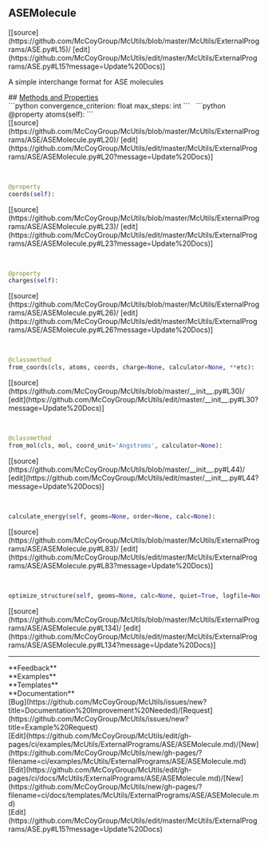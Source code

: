 ## <a id="McUtils.McUtils.ExternalPrograms.ASE.ASEMolecule">ASEMolecule</a> 

<div class="docs-source-link" markdown="1">
[[source](https://github.com/McCoyGroup/McUtils/blob/master/McUtils/ExternalPrograms/ASE.py#L15)/
[edit](https://github.com/McCoyGroup/McUtils/edit/master/McUtils/ExternalPrograms/ASE.py#L15?message=Update%20Docs)]
</div>

A simple interchange format for ASE molecules







<div class="collapsible-section">
 <div class="collapsible-section collapsible-section-header" markdown="1">
## <a class="collapse-link" data-toggle="collapse" href="#methods" markdown="1"> Methods and Properties</a> <a class="float-right" data-toggle="collapse" href="#methods"><i class="fa fa-chevron-down"></i></a>
 </div>
 <div class="collapsible-section collapsible-section-body collapse show" id="methods" markdown="1">
 ```python
convergence_criterion: float
max_steps: int
```
<a id="McUtils.McUtils.ExternalPrograms.ASE.ASEMolecule.atoms" class="docs-object-method">&nbsp;</a> 
```python
@property
atoms(self): 
```
<div class="docs-source-link" markdown="1">
[[source](https://github.com/McCoyGroup/McUtils/blob/master/McUtils/ExternalPrograms/ASE/ASEMolecule.py#L20)/
[edit](https://github.com/McCoyGroup/McUtils/edit/master/McUtils/ExternalPrograms/ASE/ASEMolecule.py#L20?message=Update%20Docs)]
</div>


<a id="McUtils.McUtils.ExternalPrograms.ASE.ASEMolecule.coords" class="docs-object-method">&nbsp;</a> 
```python
@property
coords(self): 
```
<div class="docs-source-link" markdown="1">
[[source](https://github.com/McCoyGroup/McUtils/blob/master/McUtils/ExternalPrograms/ASE/ASEMolecule.py#L23)/
[edit](https://github.com/McCoyGroup/McUtils/edit/master/McUtils/ExternalPrograms/ASE/ASEMolecule.py#L23?message=Update%20Docs)]
</div>


<a id="McUtils.McUtils.ExternalPrograms.ASE.ASEMolecule.charges" class="docs-object-method">&nbsp;</a> 
```python
@property
charges(self): 
```
<div class="docs-source-link" markdown="1">
[[source](https://github.com/McCoyGroup/McUtils/blob/master/McUtils/ExternalPrograms/ASE/ASEMolecule.py#L26)/
[edit](https://github.com/McCoyGroup/McUtils/edit/master/McUtils/ExternalPrograms/ASE/ASEMolecule.py#L26?message=Update%20Docs)]
</div>


<a id="McUtils.McUtils.ExternalPrograms.ASE.ASEMolecule.from_coords" class="docs-object-method">&nbsp;</a> 
```python
@classmethod
from_coords(cls, atoms, coords, charge=None, calculator=None, **etc): 
```
<div class="docs-source-link" markdown="1">
[[source](https://github.com/McCoyGroup/McUtils/blob/master/__init__.py#L30)/
[edit](https://github.com/McCoyGroup/McUtils/edit/master/__init__.py#L30?message=Update%20Docs)]
</div>


<a id="McUtils.McUtils.ExternalPrograms.ASE.ASEMolecule.from_mol" class="docs-object-method">&nbsp;</a> 
```python
@classmethod
from_mol(cls, mol, coord_unit='Angstroms', calculator=None): 
```
<div class="docs-source-link" markdown="1">
[[source](https://github.com/McCoyGroup/McUtils/blob/master/__init__.py#L44)/
[edit](https://github.com/McCoyGroup/McUtils/edit/master/__init__.py#L44?message=Update%20Docs)]
</div>


<a id="McUtils.McUtils.ExternalPrograms.ASE.ASEMolecule.calculate_energy" class="docs-object-method">&nbsp;</a> 
```python
calculate_energy(self, geoms=None, order=None, calc=None): 
```
<div class="docs-source-link" markdown="1">
[[source](https://github.com/McCoyGroup/McUtils/blob/master/McUtils/ExternalPrograms/ASE/ASEMolecule.py#L83)/
[edit](https://github.com/McCoyGroup/McUtils/edit/master/McUtils/ExternalPrograms/ASE/ASEMolecule.py#L83?message=Update%20Docs)]
</div>


<a id="McUtils.McUtils.ExternalPrograms.ASE.ASEMolecule.optimize_structure" class="docs-object-method">&nbsp;</a> 
```python
optimize_structure(self, geoms=None, calc=None, quiet=True, logfile=None, fmax=None, steps=None, **opts): 
```
<div class="docs-source-link" markdown="1">
[[source](https://github.com/McCoyGroup/McUtils/blob/master/McUtils/ExternalPrograms/ASE/ASEMolecule.py#L134)/
[edit](https://github.com/McCoyGroup/McUtils/edit/master/McUtils/ExternalPrograms/ASE/ASEMolecule.py#L134?message=Update%20Docs)]
</div>
 </div>
</div>












---


<div markdown="1" class="text-secondary">
<div class="container">
  <div class="row">
   <div class="col" markdown="1">
**Feedback**   
</div>
   <div class="col" markdown="1">
**Examples**   
</div>
   <div class="col" markdown="1">
**Templates**   
</div>
   <div class="col" markdown="1">
**Documentation**   
</div>
   <div class="col" markdown="1">
   
</div>
   <div class="col" markdown="1">
   
</div>
   <div class="col" markdown="1">
   
</div>
</div>
  <div class="row">
   <div class="col" markdown="1">
[Bug](https://github.com/McCoyGroup/McUtils/issues/new?title=Documentation%20Improvement%20Needed)/[Request](https://github.com/McCoyGroup/McUtils/issues/new?title=Example%20Request)   
</div>
   <div class="col" markdown="1">
[Edit](https://github.com/McCoyGroup/McUtils/edit/gh-pages/ci/examples/McUtils/ExternalPrograms/ASE/ASEMolecule.md)/[New](https://github.com/McCoyGroup/McUtils/new/gh-pages/?filename=ci/examples/McUtils/ExternalPrograms/ASE/ASEMolecule.md)   
</div>
   <div class="col" markdown="1">
[Edit](https://github.com/McCoyGroup/McUtils/edit/gh-pages/ci/docs/McUtils/ExternalPrograms/ASE/ASEMolecule.md)/[New](https://github.com/McCoyGroup/McUtils/new/gh-pages/?filename=ci/docs/templates/McUtils/ExternalPrograms/ASE/ASEMolecule.md)   
</div>
   <div class="col" markdown="1">
[Edit](https://github.com/McCoyGroup/McUtils/edit/master/McUtils/ExternalPrograms/ASE.py#L15?message=Update%20Docs)   
</div>
   <div class="col" markdown="1">
   
</div>
   <div class="col" markdown="1">
   
</div>
   <div class="col" markdown="1">
   
</div>
</div>
</div>
</div>